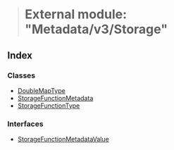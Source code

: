 > # External module: "Metadata/v3/Storage"

## Index

### Classes

* [DoubleMapType](../classes/_metadata_v3_storage_.doublemaptype.md)
* [StorageFunctionMetadata](../classes/_metadata_v3_storage_.storagefunctionmetadata.md)
* [StorageFunctionType](../classes/_metadata_v3_storage_.storagefunctiontype.md)

### Interfaces

* [StorageFunctionMetadataValue](../interfaces/_metadata_v3_storage_.storagefunctionmetadatavalue.md)